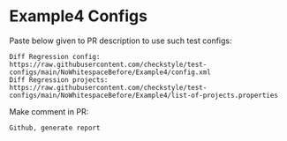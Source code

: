 # Example4 Configs
Paste below given to PR description to use such test configs:
```
Diff Regression config: https://raw.githubusercontent.com/checkstyle/test-configs/main/NoWhitespaceBefore/Example4/config.xml
Diff Regression projects: https://raw.githubusercontent.com/checkstyle/test-configs/main/NoWhitespaceBefore/Example4/list-of-projects.properties
```
Make comment in PR:
```
Github, generate report
```
